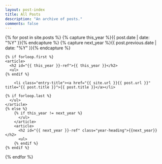 ```yaml
---
layout: post-index
title: All Posts
description: "An archive of posts."
comments: false
---
```


{% for post in site.posts %}
    {% capture this_year %}{{ post.date | date: "%Y" }}{% endcapture %}
    {% capture next_year %}{{ post.previous.date | date: "%Y" }}{% endcapture %}

    {% if forloop.first %}
    <article>
      <h2 id="{{ this_year }}-ref">{{ this_year }}</h2>
      <ul>
    {% endif %}

        <li class="entry-title"><a href="{{ site.url }}{{ post.url }}" title="{{ post.title }}">{{ post.title }}</a></li>

    {% if forloop.last %}
      </ul>
    </article>
    {% else %}
        {% if this_year != next_year %}
          </ul>
        </article>
        <article>
          <h2 id="{{ next_year }}-ref" class="year-heading">{{next_year}}</h2>
          <ul>
        {% endif %}
    {% endif %}
{% endfor %} 
